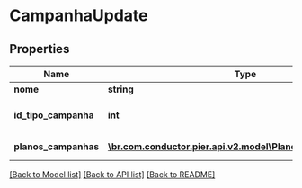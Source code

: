 # CampanhaUpdate

## Properties
Name | Type | Description | Notes
------------ | ------------- | ------------- | -------------
**nome** | **string** | Nome da campanha | [optional] 
**id_tipo_campanha** | **int** | C\u00F3digo de Identifica\u00E7\u00E3o do tipo da campanha. | [optional] 
**planos_campanhas** | [**\br.com.conductor.pier.api.v2.model\PlanoCampanhaUpdate[]**](PlanoCampanhaUpdate.md) | Lista com os planos de campanha | [optional] 

[[Back to Model list]](../README.md#documentation-for-models) [[Back to API list]](../README.md#documentation-for-api-endpoints) [[Back to README]](../README.md)


